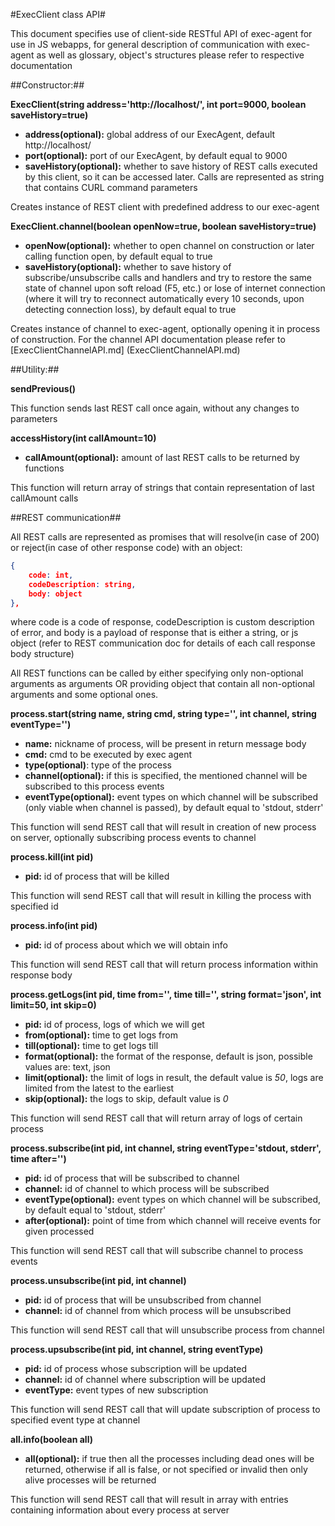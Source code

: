 #ExecClient class API#

This document specifies use of client-side RESTful API of exec-agent for use in JS webapps, for general description of communication with exec-agent as well as glossary, object's structures please refer to respective documentation

##Constructor:##

**ExecClient(string address='http://localhost/', int port=9000, boolean saveHistory=true)**

-   **address(optional):** global address of our ExecAgent, default http://localhost/
-   **port(optional):** port of our ExecAgent, by default equal to 9000
-   **saveHistory(optional):** whether to save history of REST calls executed by this client, so it can be accessed later. Calls are represented as string that contains CURL command parameters

Creates instance of REST client with predefined address to our exec-agent

**ExecClient.channel(boolean openNow=true, boolean saveHistory=true)**

-	**openNow(optional):** whether to open channel on construction or later calling function open, by default equal to true
-	**saveHistory(optional):** whether to save history of subscribe/unsubscribe calls and handlers and try to restore the same state of channel upon soft reload (F5, etc.) or lose of internet connection (where it will	try to reconnect automatically every 10 seconds, upon detecting connection loss), by default equal to true

Creates instance of channel to exec-agent, optionally opening it in process of construction. For the channel API documentation please refer to [ExecClientChannelAPI.md] (ExecClientChannelAPI.md)

##Utility:##

**sendPrevious()**

This function sends last REST call once again, without any changes to parameters

**accessHistory(int callAmount=10)**

-   **callAmount(optional):** amount of last REST calls to be returned by functions

This function will return array of strings that contain representation of last callAmount calls

##REST communication##

All REST calls are represented as promises that will resolve(in case of 200) or reject(in case of other response code) with an object:

```json
{
	code: int,
	codeDescription: string,
	body: object
},
```

where code is a code of response, codeDescription is custom description of error, and body is a payload of response that is either a string, or js object (refer to REST communication doc for details of each call response body structure)

All REST functions can be called by either specifying only non-optional arguments as arguments OR providing object that contain all non-optional arguments and some optional ones.

**process.start(string name, string cmd, string type='', int channel, string eventType='')**

-   **name:** nickname of process, will be present in return message body
-   **cmd:** cmd to be executed by exec agent
-   **type(optional)**: type of the process
-   **channel(optional):** if this is specified, the mentioned channel will be subscribed to this process events
-   **eventType(optional):** event types on which channel will be subscribed (only viable when channel is passed), by default equal to 'stdout, stderr'

This function will send REST call that will result in creation of new process on server, optionally subscribing process events to channel

**process.kill(int pid)**

-   **pid:** id of process that will be killed

This function will send REST call that will result in killing the process with specified id

**process.info(int pid)**

-   **pid:** id of process about which we will obtain info

This function will send REST call that will return process information within response body

**process.getLogs(int pid, time from='', time till='', string format='json', int limit=50, int skip=0)**

-   **pid:** id of process, logs of which we will get
-   **from(optional):** time to get logs from
-   **till(optional):** time to get logs till
-   **format(optional):** the format of the response, default is json, possible values are: text, json
-   **limit(optional):** the limit of logs in result, the default value is *50*, logs are limited from the latest to the earliest
-   **skip(optional):** the logs to skip, default value is *0*

This function will send REST call that will return array of logs of certain process

**process.subscribe(int pid, int channel, string eventType='stdout, stderr', time after='')**

-   **pid:** id of process that will be subscribed to channel
-   **channel:** id of channel to which process will be subscribed
-   **eventType(optional):** event types on which channel will be subscribed, by default equal to 'stdout, stderr'
-   **after(optional):** point of time from which channel will receive events for given processed

This function will send REST call that will subscribe channel to process events

**process.unsubscribe(int pid, int channel)**

-   **pid:** id of process that will be unsubscribed from channel
-   **channel:** id of channel from which process will be unsubscribed

This function will send REST call that will unsubscribe process from channel

**process.upsubscribe(int pid, int channel, string eventType)**

-   **pid:** id of process whose subscription will be updated
-   **channel:** id of channel where subscription will be updated
-   **eventType:** event types of new subscription

This function will send REST call that will update subscription of process to specified event type at channel

**all.info(boolean all)**

-	**all(optional):** if true then all the processes including dead ones will be returned, otherwise if all is false, or not specified or invalid then only alive processes will be returned

This function will send REST call that will result in array with entries containing information about every process at server
